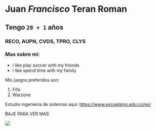 # **Juan** *Francisco* Teran Roman

## Tengo `20 + 1` años

### RECO, AUPN, CVDS, TPRO, CLYS

### Mas sobre mi:

- I like play soccer with my friends
- I like spend time with my family

Mis juegos preferidos son:

1. Fifa
2. Warzone

Estudio ingenieria de sistemas aqui: <https://www.escuelaing.edu.co/es/>

BAJE PARA VER MAS

![](https://commonmark.org/help/images/favicon.png)